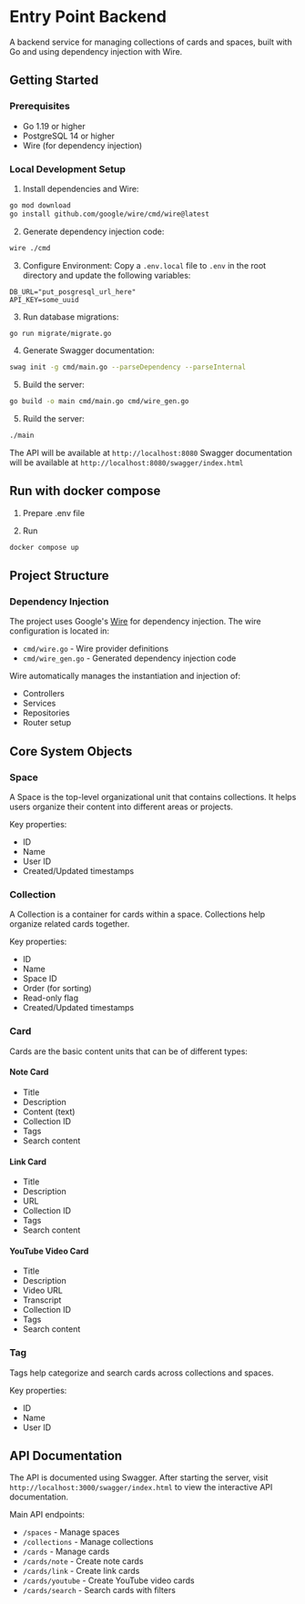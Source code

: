 # Entry Point Backend

A backend service for managing collections of cards and spaces, built with Go and using dependency injection with Wire.

## Getting Started

### Prerequisites
- Go 1.19 or higher
- PostgreSQL 14 or higher
- Wire (for dependency injection)

### Local Development Setup

1. Install dependencies and Wire:
```bash
go mod download
go install github.com/google/wire/cmd/wire@latest
```

2. Generate dependency injection code:
```bash
wire ./cmd
```

3. Configure Environment:
Copy a `.env.local` file to `.env` in the root directory and update the following variables:
```env
DB_URL="put_posgresql_url_here"
API_KEY=some_uuid
```

3. Run database migrations:
```bash
go run migrate/migrate.go
```

4. Generate Swagger documentation:
```bash
swag init -g cmd/main.go --parseDependency --parseInternal
```

5. Build the server:
```bash
go build -o main cmd/main.go cmd/wire_gen.go
```

5. Ruild the server:
```bash
./main
```

The API will be available at `http://localhost:8080`
Swagger documentation will be available at `http://localhost:8080/swagger/index.html`

## Run with docker compose
1. Prepare .env file

1. Run 
```bash
docker compose up
```

## Project Structure

### Dependency Injection
The project uses Google's [Wire](https://github.com/google/wire) for dependency injection. The wire configuration is located in:
- `cmd/wire.go` - Wire provider definitions
- `cmd/wire_gen.go` - Generated dependency injection code

Wire automatically manages the instantiation and injection of:
- Controllers
- Services
- Repositories
- Router setup

## Core System Objects

### Space
A Space is the top-level organizational unit that contains collections. It helps users organize their content into different areas or projects.

Key properties:
- ID
- Name
- User ID
- Created/Updated timestamps

### Collection
A Collection is a container for cards within a space. Collections help organize related cards together.

Key properties:
- ID
- Name
- Space ID
- Order (for sorting)
- Read-only flag
- Created/Updated timestamps

### Card
Cards are the basic content units that can be of different types:

#### Note Card
- Title
- Description
- Content (text)
- Collection ID
- Tags
- Search content

#### Link Card
- Title
- Description
- URL
- Collection ID
- Tags
- Search content

#### YouTube Video Card
- Title
- Description
- Video URL
- Transcript
- Collection ID
- Tags
- Search content

### Tag
Tags help categorize and search cards across collections and spaces.

Key properties:
- ID
- Name
- User ID

## API Documentation

The API is documented using Swagger. After starting the server, visit `http://localhost:3000/swagger/index.html` to view the interactive API documentation.

Main API endpoints:
- `/spaces` - Manage spaces
- `/collections` - Manage collections
- `/cards` - Manage cards
- `/cards/note` - Create note cards
- `/cards/link` - Create link cards
- `/cards/youtube` - Create YouTube video cards
- `/cards/search` - Search cards with filters
